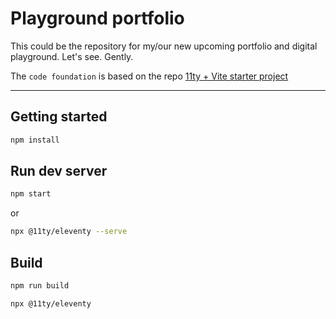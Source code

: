 # Playground portfolio

This could be the repository for my/our new upcoming portfolio and digital playground. Let's see. Gently.

The `code foundation` is based on the repo [11ty + Vite starter project](https://github.com/matthiasott/eleventy-plus-vite)

----

## Getting started

```sh
npm install
```

## Run dev server

```sh
npm start
````

or

```sh
npx @11ty/eleventy --serve
````


## Build

```sh
npm run build
````

```sh
npx @11ty/eleventy
```
